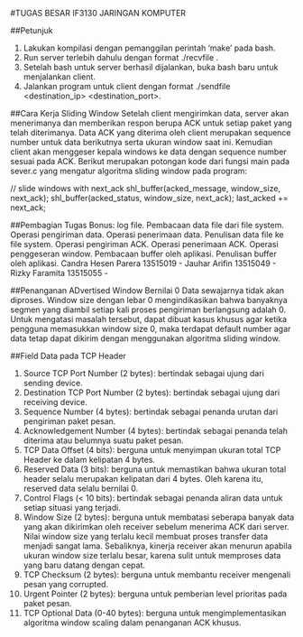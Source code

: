 #TUGAS BESAR IF3130 JARINGAN KOMPUTER

##Petunjuk 
1. Lakukan kompilasi dengan pemanggilan perintah ‘make’ pada bash.
2. Run server terlebih dahulu dengan format ./recvfile <filename> <windowsize> <buffersize> <port>. 
3. Setelah bash untuk server berhasil dijalankan, buka bash baru untuk menjalankan client.
4. Jalankan program untuk client dengan format ./sendfile <filename> <windowsize> <buffersize> <destination_ip> <destination_port>.

##Cara Kerja Sliding Window
Setelah client mengirimkan data, server akan menerimanya dan memberikan respon berupa ACK untuk setiap paket yang telah diterimanya. Data ACK yang diterima oleh client merupakan sequence number untuk data berikutnya serta ukuran window saat ini. Kemudian client akan menggeser kepala windows ke data dengan sequence number sesuai pada ACK. Berikut merupakan potongan kode dari fungsi main pada sever.c yang mengatur algoritma sliding window pada program:

// slide windows with next_ack
shl_buffer(acked_message, window_size, next_ack);
shl_buffer(acked_status, window_size, next_ack);
last_acked += next_ack;

##Pembagian Tugas
Bonus: log file.
Pembacaan data file dari file system.
Operasi pengiriman data.
Operasi penerimaan data.
Penulisan data file ke file system.
Operasi pengiriman ACK.
Operasi penerimaan ACK.
Operasi penggeseran window.
Pembacaan buffer oleh aplikasi.
Penulisan buffer oleh aplikasi.
Candra Hesen Parera 13515019 -
Jauhar Arifin 13515049 -
Rizky Faramita 13515055 -

##Penanganan ADvertised Window Bernilai 0
Data sewajarnya tidak akan diproses. Window size dengan lebar 0 mengindikasikan bahwa banyaknya segmen yang diambil setiap kali proses pengiriman berlangsung adalah 0. Untuk mengatasi masalah tersebut, dapat dibuat kasus khusus agar ketika pengguna memasukkan window size 0, maka terdapat default number agar data tetap dapat dikirim dengan menggunakan algoritma sliding window.

##Field Data pada TCP Header
1. Source TCP Port Number (2 bytes): bertindak sebagai ujung dari sending device.
2. Destination TCP Port Number (2 bytes): bertindak sebagai ujung dari receiving device.
3. Sequence Number (4 bytes): bertindak sebagai penanda urutan dari pengiriman paket pesan.
4. Acknowledgement Number (4 bytes): bertindak sebagai penanda telah diterima atau belumnya suatu paket pesan. 
5. TCP Data Offset (4 bits): berguna untuk menyimpan ukuran total TCP Header ke dalam kelipatan 4 bytes.
6. Reserved Data (3 bits): berguna untuk memastikan bahwa ukuran total header selalu merupakan kelipatan dari 4 bytes. Oleh karena itu, reserved data selalu bernilai 0.
7. Control Flags (< 10 bits): bertindak sebagai penanda aliran data untuk setiap situasi yang terjadi. 
8. Window Size (2 bytes): berguna untuk membatasi seberapa banyak data yang akan dikirimkan oleh receiver sebelum menerima ACK dari server. Nilai window size yang terlalu kecil membuat proses transfer data menjadi sangat lama. Sebaliknya, kinerja receiver akan menurun apabila ukuran window size terlalu besar, karena sulit untuk memproses data yang baru datang dengan cepat.
9. TCP Checksum (2 bytes): berguna untuk membantu receiver mengenali pesan yang corrupted.
10. Urgent Pointer (2 bytes): berguna untuk pemberian level prioritas pada paket pesan.
11. TCP Optional Data (0-40 bytes): berguna untuk mengimplementasikan algoritma window scaling dalam penanganan ACK khusus. 



